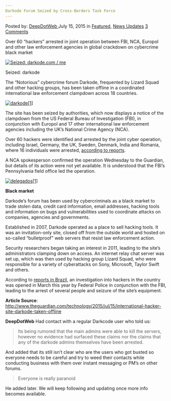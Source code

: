 ```yaml
---
Darkode Forum Seized by Cross-Borders Task Force
---
```

<article class="post-listing post-11046 post type-post status-publish format-standard has-post-thumbnail hentry  tag-crossborders tag-darkodecom tag-force tag-seized tag-task">
    <div class="post-inner">
        <span>Posted by: <a href="https://www.deepdotweb.com/author/admin/" title="">DeepDotWeb </a></span>
    <span>July 15, 2015</span>
    <span>in <a href="https://www.deepdotweb.com/category/deepdot-news/" rel="category tag">Featured</a>, <a href="https://www.deepdotweb.com/category/news-updates/" rel="category tag">News Updates</a></span>
    <span><a href="https://www.deepdotweb.com/2015/07/15/darkode-com-seized-by-cross-borders-task-force/#comments">3 Comments</a></span>
    </p>
    <div class="clear"></div>
    <div class="entry">
    <p>Over 60 &#8220;hackers&#8221; arrested in joint operation between FBI, NCA, Europol and other law enforcement agencies in global crackdown on cybercrime black market</p>
    <div id="attachment_11047" style="width: 810px" class="wp-caption aligncenter"><a href="/imgs/2015/07/banner1.jpg"><img class="size-full wp-image-11047" src="/imgs/2015/07/banner1.jpg" alt="Seized: darkode.com / me " width="800" height="600" srcset="/imgs/2015/07/banner1.jpg 800w, /imgs/2015/07/banner1-300x225.jpg 300w" sizes="(max-width: 800px) 100vw, 800px" /></a><p class="wp-caption-text">Seized: darkode</p></div>
    <p>The &#8220;Notorious&#8221; cybercrime forum Darkode, frequented by Lizard Squad and other hacking groups, has been taken offline in a coordinated international law enforcement clampdown across 18 countries.</p>
    <p><a href="/imgs/2015/07/darkode1.png"><img class="aligncenter size-full wp-image-11048" src="/imgs/2015/07/darkode1.png" alt="darkode[1]" width="620" height="400" srcset="/imgs/2015/07/darkode1.png 620w, /imgs/2015/07/darkode1-300x194.png 300w" sizes="(max-width: 620px) 100vw, 620px" /></a></p>
    <p>The site has been seized by authorities, which now displays a notice of the clampdown from the US Federal Bureau of Investigation (FBI), in conjunction with Europol and 17 other international law enforcement agencies including the UK’s National Crime Agency (NCA).</p>
    <p>Over 60 hackers were identified and arrested by the joint cyber operation, including Israel, Germany, the UK, Sweden, Denmark, India and Romania, where 16 individuals were arrested, <a class=" u-underline" href="http://www.acritica.net/noticias/pf-deflagra-operacao-internacional-para-prender-hackers-brasileiros/151990/" data-link-name="in body link" data-component="in-body-link">according to reports</a>.</p>
    <p>A NCA spokesperson confirmed the operation Wednesday to the Guardian, but details of its action were not yet available. It is understood that the FBI’s Pennsylvania field office led the operation.</p>
    <p><a href="/imgs/2015/07/delegados1.png"><img class="aligncenter size-full wp-image-11049" src="/imgs/2015/07/delegados1.png" alt="delegados[1]" width="620" height="400" srcset="/imgs/2015/07/delegados1.png 620w, /imgs/2015/07/delegados1-300x194.png 300w" sizes="(max-width: 620px) 100vw, 620px" /></a></p>
    <p><strong>Black market</strong></p>
    <p>Darkode’s forum has been used by cybercriminals as a black market to trade stolen data, credit card information, email addresses, hacking tools and information on bugs and vulnerabilities used to coordinate attacks on companies, agencies and governments.</p>
    <p>Established in 2007, Darkode operated as a place to sell hacking tools. It was an invitation-only site, closed off from the outside world and hosted on so-called “bulletproof” web servers that resist law enforcement action.</p>
    <p>Security researchers began taking an interest in 2011, leading to the site’s administrators clamping down on access. An internet relay chat server was set up, which was then used by hacking group Lizard Squad, who were responsible for a variety of cyberattacks on Sony, Microsoft, Taylor Swift and others.</p>
    <p>According to <a class=" u-underline" href="http://www.otempo.com.br/cidades/pf-deflagra-a-opera%C3%A7%C3%A3o-darkode-e-prende-os-maiores-hackers-brasileiros-1.1069629" data-link-name="in body link" data-component="in-body-link">reports in Brazil</a>, an investigation into hackers in the country was opened in March this year by Federal Police in conjunction with the FBI, leading to the arrest of several people and seizure of the site’s equipment.</p>
    <p><strong>Article Source</strong>: <a href="http://www.theguardian.com/technology/2015/jul/15/international-hacker-site-darkode-taken-offline">http://www.theguardian.com/technology/2015/jul/15/international-hacker-site-darkode-taken-offline</a></p>
    <p><strong>DeepDotWeb</strong> Had contact with a regular Darkcode user who told us:</p>
    <blockquote><p>Its being rumored that the main admins were able to kill the servers, however no evidence had surfaced these claims nor the claims that any of the darkode admins themselves have been arrested.</p></blockquote>
    <p>And added that its still isn&#8217;t clear who are the users who got busted so everyone needs to be careful and try to weed their contacts while conducting business with them over instant messaging or PM&#8217;s on other forums.</p>
    <blockquote><p>Everyone is really paranoid</p></blockquote>
    <p>He added later. We will keep following and updating once more info becomes available.</p>
    </div>
    <span style="display:none"><a href="https://www.deepdotweb.com/tag/crossborders/" rel="tag">crossborders</a> <a href="https://www.deepdotweb.com/tag/darkodecom/" rel="tag">darkodecom</a> <a href="https://www.deepdotweb.com/tag/force/" rel="tag">force</a> <a href="https://www.deepdotweb.com/tag/seized/" rel="tag">seized</a> <a href="https://www.deepdotweb.com/tag/task/" rel="tag">task</a></span> <span style="display:none" class="updated">2015-07-15</span>
    <div style="display:none" class="vcard author" itemprop="author" itemscope itemtype="http://schema.org/Person"><strong class="fn" itemprop="name"><a href="https://www.deepdotweb.com/author/admin/" title="Posts by DeepDotWeb" rel="author">DeepDotWeb</a></strong></div>
    </div>
</article>

